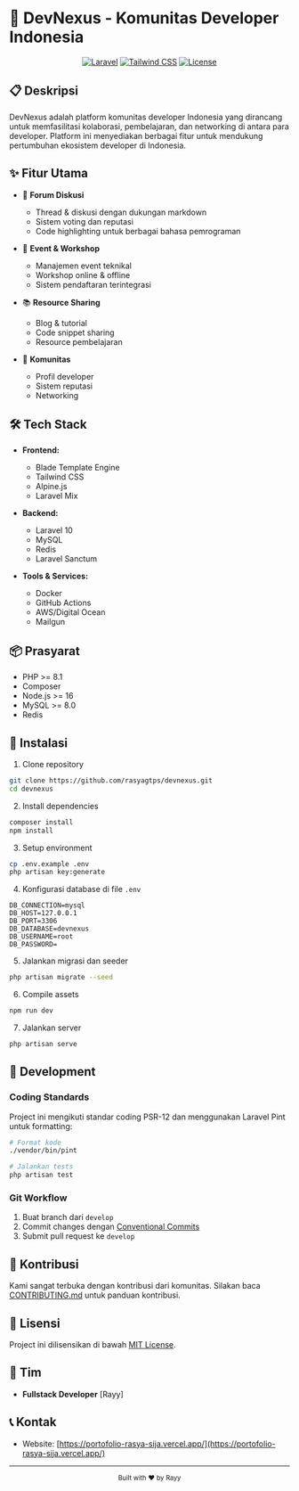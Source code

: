 # 🚀 DevNexus - Komunitas Developer Indonesia

<div align="center">
  
  [![Laravel](https://img.shields.io/badge/Laravel-v10.0-FF2D20?style=for-the-badge&logo=laravel)](https://laravel.com)
  [![Tailwind CSS](https://img.shields.io/badge/Tailwind-v3.0-38B2AC?style=for-the-badge&logo=tailwind-css)](https://tailwindcss.com)
  [![License](https://img.shields.io/badge/license-MIT-blue?style=for-the-badge)](LICENSE)
</div>

## 📋 Deskripsi

DevNexus adalah platform komunitas developer Indonesia yang dirancang untuk memfasilitasi kolaborasi, pembelajaran, dan networking di antara para developer. Platform ini menyediakan berbagai fitur untuk mendukung pertumbuhan ekosistem developer di Indonesia.

## ✨ Fitur Utama

- 🤝 **Forum Diskusi**
  - Thread & diskusi dengan dukungan markdown
  - Sistem voting dan reputasi
  - Code highlighting untuk berbagai bahasa pemrograman

- 🎯 **Event & Workshop**
  - Manajemen event teknikal
  - Workshop online & offline
  - Sistem pendaftaran terintegrasi

- 📚 **Resource Sharing**
  - Blog & tutorial
  - Code snippet sharing
  - Resource pembelajaran

- 👥 **Komunitas**
  - Profil developer
  - Sistem reputasi
  - Networking

## 🛠️ Tech Stack

- **Frontend:**
  - Blade Template Engine
  - Tailwind CSS
  - Alpine.js
  - Laravel Mix

- **Backend:**
  - Laravel 10
  - MySQL
  - Redis
  - Laravel Sanctum

- **Tools & Services:**
  - Docker
  - GitHub Actions
  - AWS/Digital Ocean
  - Mailgun

## 📦 Prasyarat

- PHP >= 8.1
- Composer
- Node.js >= 16
- MySQL >= 8.0
- Redis

## 🚀 Instalasi

1. Clone repository
```bash
git clone https://github.com/rasyagtps/devnexus.git
cd devnexus
```

2. Install dependencies
```bash
composer install
npm install
```

3. Setup environment
```bash
cp .env.example .env
php artisan key:generate
```

4. Konfigurasi database di file `.env`
```env
DB_CONNECTION=mysql
DB_HOST=127.0.0.1
DB_PORT=3306
DB_DATABASE=devnexus
DB_USERNAME=root
DB_PASSWORD=
```

5. Jalankan migrasi dan seeder
```bash
php artisan migrate --seed
```

6. Compile assets
```bash
npm run dev
```

7. Jalankan server
```bash
php artisan serve
```

## 🔧 Development

### Coding Standards

Project ini mengikuti standar coding PSR-12 dan menggunakan Laravel Pint untuk formatting:

```bash
# Format kode
./vendor/bin/pint

# Jalankan tests
php artisan test
```

### Git Workflow

1. Buat branch dari `develop`
2. Commit changes dengan [Conventional Commits](https://www.conventionalcommits.org/)
3. Submit pull request ke `develop`

## 📝 Kontribusi

Kami sangat terbuka dengan kontribusi dari komunitas. Silakan baca [CONTRIBUTING.md](CONTRIBUTING.md) untuk panduan kontribusi.

## 📄 Lisensi

Project ini dilisensikan di bawah [MIT License](LICENSE).

## 👥 Tim

- **Fullstack Developer** [Rayy]

## 📞 Kontak

- Website: [https://portofolio-rasya-sija.vercel.app/](https://portofolio-rasya-sija.vercel.app/)
---

<div align="center">
  <sub>Built with ❤️ by Rayy</sub>
</div>